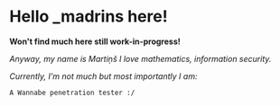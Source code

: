 # Hello _madrins here!
**Won't find much here still work-in-progress!**

*Anyway, my name is Martiņš I love mathematics, information security.*

*Currently, I'm not much but most importantly I am:*


`A Wannabe penetration tester :/`
